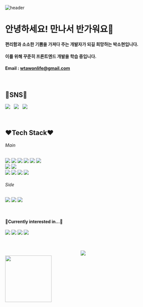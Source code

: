 ![header](https://capsule-render.vercel.app/api?type=waving&color=timeGradient&height=250&section=header&text=I'm%20Sohyun&animation=fadeIn&fontSize=80&fontAlignY=40)

# 안녕하세요! 만나서 반가워요👋
#### 편리함과 소소한 기쁨을 가져다 주는 개발자가 되길 희망하는 박소현입니다.
#### 이를 위해 꾸준히 프론트엔드 개발을 학습 중입니다. 
#### Email : wtawonlife@gmail.com


<br>

## 💙SNS💙
 <a href="https://doridori-samsam.tistory.com/" target="_blank"><img src="https://img.shields.io/badge/-DevBlog-%23000000?style=flat-square&logo=tistory"/></a>&nbsp;&nbsp;&nbsp;<a href="https://doridori-samsam.tistory.com/" target="_blank"><img src="https://img.shields.io/badge/-facebook-blue?style=flat-square&logo=facebook&logoColor=white"/></a>&nbsp;&nbsp;&nbsp;<a href="https://www.instagram.com/sohyunii_sohoney/" target="_blank"><img src="https://img.shields.io/badge/-Instagram-%23E4405F?style=flat-square&logo=instagram&logoColor=white"/></a>

<br>

## ❤Tech Stack❤
###### Main
<img src="https://img.shields.io/badge/HTML-%23E34F26?style=for-the-badge&logo=html5&logoColor=white">&nbsp;<img src="https://img.shields.io/badge/CSS-%231572B6?style=for-the-badge&logo=css3&logoColor=white">&nbsp;<img src="https://img.shields.io/badge/JavaScript-%23F7DF1E?style=for-the-badge&logo=javascript&logoColor=white">&nbsp;<img src="https://img.shields.io/badge/React-%2361DAFB?style=for-the-badge&logo=react&logoColor=white">&nbsp;<img src="https://img.shields.io/badge/jQuery-%230769AD?style=for-the-badge&logo=jquery&logoColor=white">&nbsp;<img src="https://img.shields.io/badge/-React Query-%23FF4154?style=for-the-badge&logo=react query&logoColor=white">
<br>
<img src="https://img.shields.io/badge/Node.js-%23339933?style=for-the-badge&logo=node.js&logoColor=white">&nbsp;<img src="https://img.shields.io/badge/Vite-%23646CFF?style=for-the-badge&logo=vite&logoColor=white">
<br>
<img src="https://img.shields.io/badge/Sass-%23CC6699?style=for-the-badge&logo=sass&logoColor=white">&nbsp;<img src="https://img.shields.io/badge/Tailwind-%2306B6D4?style=for-the-badge&logo=tailwind css&logoColor=white">&nbsp;<img src="https://img.shields.io/badge/Bootstrap-%237952B3?style=for-the-badge&logo=bootstrap&logoColor=white">&nbsp;<img src="https://img.shields.io/badge/MUI-%23007FFF?style=for-the-badge&logo=mui&logoColor=white">&nbsp;
<br>
###### Side
<img src="https://img.shields.io/badge/Git-%23F05032?style=for-the-badge&logo=git&logoColor=white">&nbsp;<img src="https://img.shields.io/badge/Notion-%23000000?style=for-the-badge&logo=notion&logoColor=white">&nbsp;<img src="https://img.shields.io/badge/Slack-%234A154B?style=for-the-badge&logo=slack&logoColor=white">

<br>

#### 💜Currently interested in...💜
<img src="https://img.shields.io/badge/-TypeScript-%233178C6?style=flat-square&logo=typescript&logoColor=white"/>&nbsp;<img src="https://img.shields.io/badge/-Redux-%23764ABC?style=flat-square&logo=redux&logoColor=white"/>&nbsp;<img src="https://img.shields.io/badge/-React Query-%23FF4154?style=flat-square&logo=react query&logoColor=white"/>&nbsp;<img src="https://img.shields.io/badge/-Svelte-%23FF3E00?style=flat-square&logo=svelte&logoColor=white"/>

<br>
<br/>
<div align="center"><img src="https://github-readme-stats.vercel.app/api?username=doridori-samsam&show_icons=true&count_private=true&hide_border=true" align="center" /></div> 

<a href="https://github.com/devxb/gitanimals">
  <img
    src="https://render.gitanimals.org/lines/doridori-samsam"
    width="150"
    height="150"
  />
</a>
  
